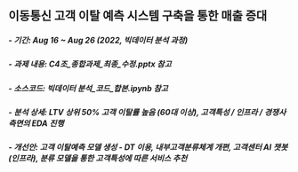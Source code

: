 ## 이동통신 고객 이탈 예측 시스템 구축을 통한 매출 증대 
##### - 기간: Aug 16 ~ Aug 26 (2022, 빅데이터 분석 과정)
##### - 과제 내용: C4조_종합과제_최종_수정.pptx 참고
##### - 소스코드: 빅데이터 분석_코드_합본.ipynb 참고
##### - 분석 상세: LTV 상위 50% 고객 이탈률 높음 (60대 이상), 고객특성 / 인프라 / 경쟁사 측면의 EDA 진행
##### - 개선안: 고객 이탈예측 모델 생성 - DT 이용, 내부고객분류체계 개편, 고객센터 AI 챗봇 (인프라), 분류 모델을 통한 고객특성에 따른 서비스 추천
